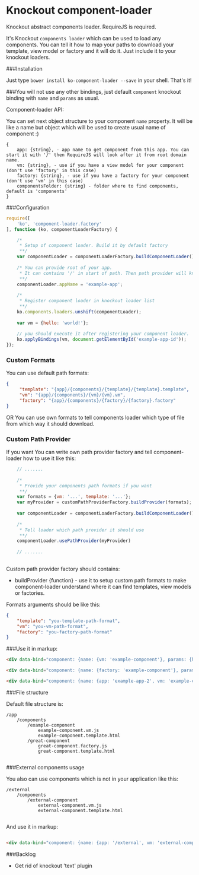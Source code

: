 # Knockout component-loader
Knockout abstract components loader. RequireJS is required.

It's Knockout `components loader` which can be used to load any components. You can tell it how to map your paths to download your template, view model or factory and it will do it. Just include it to your knockout loaders.

###Installation

Just type ```bower install ko-component-loader --save``` in your shell. That's it!

###You will not use any other bindings, just default `component` knockout binding with `name` and `params` as usual.

Component-loader API:

You can set next object structure to your component `name` property. It will be like a name but object which will be used to create usual name of component :)
```
{
    app: {string}, - app name to get component from this app. You can start it with '/' then RequireJS will look after it from root domain name.
    vm: {string}, - use if you have a view model for your component (don't use 'factory' in this case)
    factory: {string}, - use if you have a factory for your component (don't use 'vm' in this case)
    componentsFolder: {string} - folder where to find components, default is 'components'
}
```

###Configuration

```javascript
require([
    'ko', 'component-loader.factory'
], function (ko, componentLoaderFactory) {

    /*
     * Setup of component loader. Build it by default factory
     **/
    var componentLoader = componentLoaderFactory.buildComponentLoader();
    
    /* You can provide root of your app.
     * It can contains '/' in start of path. Then path provider will know that you want to load js file from root of your domain.
     **/
    componentLoader.appName = 'example-app';
    
    /*
     * Register component loader in knockout loader list
     **/
    ko.components.loaders.unshift(componentLoader);
  
    var vm = {hello: 'world!'};
    
    // you should execute it after registering your component loader.
    ko.applyBindings(vm, document.getElementById('example-app-id'));
});

```
### Custom Formats
You can use default path formats:
```json
{
     "template": "{app}/{components}/{template}/{template}.template",
     "vm": "{app}/{components}/{vm}/{vm}.vm",
     "factory": "{app}/{components}/{factory}/{factory}.factory"
}

```
OR You can use own formats to tell components loader which type of file from which way it should download.

### Custom Path Provider
If you want You can write own path provider factory and tell component-loader how to use it like this:

```javascript
    // .......  
      
    /* 
     * Provide your components path formats if you want
     **/
    var formats = {vm: '...', template: '...'};
    var myProvider = customPathProviderFactory.buildProvider(formats);
    
    var componentLoader = componentLoaderFactory.buildComponentLoader();
    
    /* 
     * Tell loader which path provider it should use
     **/
    componentLoader.usePathProvider(myProvider)
    
    // .......
    
```

Custom path provider factory should contains:
    
* buildProvider {function} - use it to setup custom path formats to make component-loader understand where it can find templates, view models or factories. 

Formats arguments should be like this: 
```json
{
    "template": "you-template-path-format",
    "vm": "you-vm-path-format",
    "factory": "you-factory-path-format"
}
```

###Use it in markup:


```html
<div data-bind="component: {name: {vm: 'example-component'}, params: {hello: 'world'}}"></div>

<div data-bind="component: {name: {factory: 'example-component'}, params: {hello: 'world'}}"></div>

<div data-bind="component: {name: {app: 'example-app-2', vm: 'example-component'}, params: {hello: 'world'}}"></div>
```

###File structure

Default file structure is:

```
/app
    /components
        /example-component
            example-component.vm.js
            example-component.template.html
        /great-component
            great-component.factory.js
            great-component.template.html
            
```

###External components usage

You also can use components which is not in your application like this:

```
/external
    /components
        /external-component
            external-component.vm.js
            external-component.template.html
            
```

And use it in markup:

```html

<div data-bind="component: {name: {app: '/external', vm: 'external-component'}, params: {hello: 'world'}}"></div>

```

###Backlog

* Get rid of knockout 'text' plugin